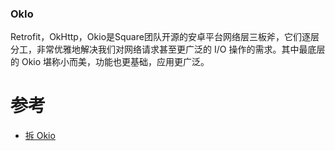 ### OkIo
Retrofit，OkHttp，Okio是Square团队开源的安卓平台网络层三板斧，它们逐层分工，非常优雅地解决我们对网络请求甚至更广泛的 I/O 操作的需求。其中最底层的 Okio 堪称小而美，功能也更基础，应用更广泛。



# 参考
- [拆 Okio](https://blog.piasy.com/2016/08/04/Understand-Okio/)